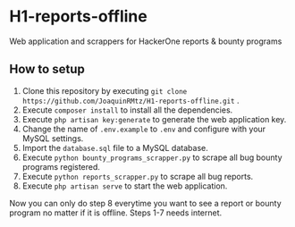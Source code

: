 # H1-reports-offline
Web application and scrappers for HackerOne reports &amp; bounty programs

## How to setup

1. Clone this repository by executing ```git clone https://github.com/JoaquinRMtz/H1-reports-offline.git``` .
2. Execute ```composer install``` to install all the dependencies.
3. Execute ```php artisan key:generate``` to generate the web application key.
4. Change the name of ```.env.example``` to ```.env``` and configure with your MySQL settings.
5. Import the ```database.sql``` file to a MySQL database.
6. Execute ```python bounty_programs_scrapper.py``` to scrape all bug bounty programs registered.
7. Execute ```python reports_scrapper.py``` to scrape all bug reports.
8. Execute ```php artisan serve``` to start the web application.

Now you can only do step 8 everytime you want to see a report or bounty program no matter if it is offline.
Steps 1-7 needs internet.
